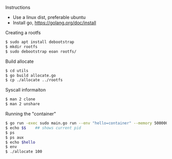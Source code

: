 
Instructions
* Use a linux dist, preferable ubuntu
* Install go, https://golang.org/doc/install

Creating a rootfs
```bash
$ sudo apt install debootstrap 
$ mkdir rootfs
$ sudo debootstrap eoan rootfs/
```

Build allocate
```bash
$ cd utils
$ go build allocate.go
$ cp ./allocate ../rootfs
```

Syscall informaiton
```bash
$ man 2 clone
$ man 2 unshare
```

Running the "container"
```bash
$ go run -exec sudo main.go run --env "hello=container" --memory 50000000 bash 
$ echo $$    ## shows current pid
$ ps 
$ ps aux
$ echo $hello
$ env
$ ./allocate 100
```

